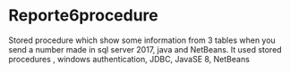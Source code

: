 # Reporte6procedure
Stored procedure which show some information from 3 tables  when you send a number made in sql server 2017, java and NetBeans.
It used stored procedures , windows authentication, JDBC, JavaSE 8, NetBeans 
